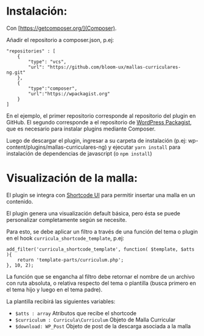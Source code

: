 # Instalación:

Con [https://getcomposer.org/](Composer).

Añadir el repositorio a composer.json, p.ej:

```
"repositories" : [
	{
		"type": "vcs",
		"url": "https://github.com/bloom-ux/mallas-curriculares-ng.git"
	},
	{
		"type":"composer",
		"url":"https://wpackagist.org"
	}
]
```

En el ejemplo, el primer repositorio corresponde al repositorio del plugin en GitHub. El segundo corresponde a el repositorio de [WordPress Packagist](https://wpackagist.org/), que es necesario para instalar plugins mediante Composer.

Luego de descargar el plugin, ingresar a su carpeta de instalación (p.ej: wp-content/plugins/mallas-curriculares-ng) y ejecutar `yarn install` para instalación de dependencias de javascript (o `npm install`)

# Visualización de la malla:

El plugin se integra con [Shortcode UI](https://wordpress.org/plugins/shortcode-ui/) para permitir insertar una malla en un contenido.

El plugin genera una visualización default básica, pero ésta se puede personalizar completamente según se necesite.

Para esto, se debe aplicar un filtro a través de una función del tema o plugin en el hook `curricula_shortcode_template`, p.ej:

```
add_filter('curricula_shortcode_template', function( $template, $atts ){
	return 'template-parts/curriculum.php';
}, 10, 2);
```

La función que se engancha al filtro debe retornar el nombre de un archivo con ruta absoluta, o relativa respecto del tema o plantilla (busca primero en el tema hijo y luego en el tema padre).

La plantilla recibirá las siguientes variables:

* `$atts : array` Atributos que recibe el shortcode
* `$curriculum : Curricula\Curriculum` Objeto de Malla Curricular
* `$download: WP_Post` Objeto de post de la descarga asociada a la malla